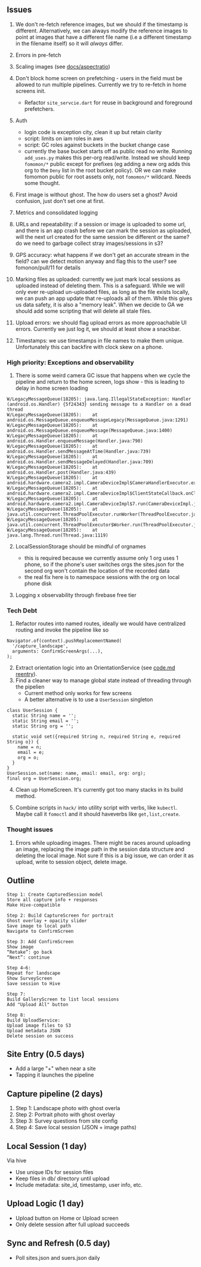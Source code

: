 
## Issues 

1. We don't re-fetch reference images, but we should if the timestamp is different. Alternatively, we can always modify the reference images to point at images that have a different file name (i.e a different timestamp in the filename itself) so it will _always_ differ.

2. Errors in pre-fetch

3. Scaling images (see [docs/aspectratio](./aspectratio.md))

4. Don't block home screen on prefetching - users in the field must be allowed to run multiple pipelines. Currently we try to re-fetch in home screens init. 
	- Refactor `site_servcie.dart` for reuse in background and foreground prefetchers. 
5. Auth
	- login code is exception city, clean it up but retain clarity 
	- script: limits on iam roles in aws 
	- script: GC roles against buckets in the bucket change case  
	- currently the base bucket starts off as public read no write. Running
	  `add_uses.py` makes this per-org read/write. Instead we should keep
`fomomon/*` public except for prefixes (eg adding a new org adds this org to
the `Deny` list in the root bucket policy). OR we can make fomomon public for
root assets only, not `fomomon/*` wildcard. Needs some thought. 

6. First image is without ghost. The how do users set a ghost? Avoid confusion, just don't set one at first. 

7. Metrics and consolidated logging 

8. URLs and repeatability: if a session or image is uploaded to some url, and there is an app crash before we can mark the session as uploaded, will the next url created for the same session be different or the same? do we need to garbage collect stray images/sessions in s3? 

9. GPS accuracy: what happens if we don't get an accurate stream in the field? can we detect motion anyway and flag this to the user? see fomonon/pull/11 for details 

10. Marking files as uploaded: currently we just mark local sessions as uploaded instead of deleting them. This is a safeguard. While we will only ever re-upload un-uploaded files, as long as the file exists locally, we can push an app update that re-uploads all of them. While this gives us data safety, it is also a "memory leak". When we decide to GA we should add some scripting that will delete all stale files. 

11. Upload errors: we should flag upload errors as more approachable UI errors. Currently we just log it, we should at least show a snackbar. 

12. Timestamps: we use timestamps in file names to make them unique. Unfortunately this can backfire with clock skew on a phone. 

### High priority: Exceptions and observability 

1. There is some weird camera GC issue that happens when we cycle the pipeline and return to the home screen, logs show  - this is leading to delay in home screen loading 
```
W/LegacyMessageQueue(18205): java.lang.IllegalStateException: Handler (android.os.Handler) {5f24343} sending message to a Handler on a dead thread
W/LegacyMessageQueue(18205):    at android.os.MessageQueue.enqueueMessageLegacy(MessageQueue.java:1291)
W/LegacyMessageQueue(18205):    at android.os.MessageQueue.enqueueMessage(MessageQueue.java:1400)
W/LegacyMessageQueue(18205):    at android.os.Handler.enqueueMessage(Handler.java:790)
W/LegacyMessageQueue(18205):    at android.os.Handler.sendMessageAtTime(Handler.java:739)
W/LegacyMessageQueue(18205):    at android.os.Handler.sendMessageDelayed(Handler.java:709)
W/LegacyMessageQueue(18205):    at android.os.Handler.post(Handler.java:439)
W/LegacyMessageQueue(18205):    at android.hardware.camera2.impl.CameraDeviceImpl$CameraHandlerExecutor.execute(CameraDeviceImpl.java:2839)
W/LegacyMessageQueue(18205):    at android.hardware.camera2.impl.CameraDeviceImpl$ClientStateCallback.onClosed(CameraDeviceImpl.java:348)
W/LegacyMessageQueue(18205):    at android.hardware.camera2.impl.CameraDeviceImpl$7.run(CameraDeviceImpl.java:301)
W/LegacyMessageQueue(18205):    at java.util.concurrent.ThreadPoolExecutor.runWorker(ThreadPoolExecutor.java:1156)
W/LegacyMessageQueue(18205):    at java.util.concurrent.ThreadPoolExecutor$Worker.run(ThreadPoolExecutor.java:651)
W/LegacyMessageQueue(18205):    at java.lang.Thread.run(Thread.java:1119)
```

2. LocalSessionStorage should be mindful of orgnames 
	- this is required because we currently assume only 1 org uses 1
	  phone, so if the phone's user switches orgs the sites.json for
the second org won't contain the location of the recorded data 
	- the real fix here is to namespace sessions with the org on
	  local phone disk 


3. Logging x observability through firebase free tier 

### Tech Debt

1. Refactor routes into named routes, ideally we would have centralized routing and invoke the pipeline like so
```
Navigator.of(context).pushReplacementNamed(
  '/capture_landscape',
  arguments: ConfirmScreenArgs(...),
);
```
2. Extract orientation logic into an OrientationService (see [code.md reentry](code.md)).
3. Find a cleaner way to manage global state instead of threading through the pipelien 
	- Current method only works for few screens
	- A better alternative is to use a `UserSession` singleton
```
class UserSession {
  static String name = '';
  static String email = '';
  static String org = '';

  static void set({required String n, required String e, required String o}) {
    name = n;
    email = e;
    org = o;
  }
}
UserSession.set(name: name, email: email, org: org);
final org = UserSession.org;
```
4. Clean up HomeScreen. It's currently got too many stacks in its build method. 

5. Combine scripts in `hack/` into utility script with verbs, like `kubectl`. Maybe call it `fomoctl` and it should haveverbs like `get,list,create`.

### Thought issues 

1. Errors while uploading images. There might be races around uploading an image, replacing the image path in the session data structure and deleting the local image. Not sure if this is a big issue, we can order it as upload, write to session object, delete image. 


## Outline
```
Step 1: Create CapturedSession model
Store all capture info + responses
Make Hive-compatible

Step 2: Build CaptureScreen for portrait
Ghost overlay + opacity slider
Save image to local path
Navigate to ConfirmScreen

Step 3: Add ConfirmScreen
Show image
“Retake”: go back
“Next”: continue

Step 4–6:
Repeat for landscape
Show SurveyScreen
Save session to Hive

Step 7:
Build GalleryScreen to list local sessions
Add "Upload All" button

Step 8:
Build UploadService:
Upload image files to S3
Upload metadata JSON
Delete session on success
```

## Site Entry (0.5 days)

* Add a large "+" when near a site 
* Tapping it launches the pipeline

## Capture pipeline (2 days)

1. Step 1: Landscape photo with ghost overla
2. Step 2: Portrait photo with ghost overlay
3. Step 3: Survey questions from site config
4. Step 4: Save local session (JSON + image paths)

## Local Session (1 day)

Via hive

* Use unique IDs for session files
* Keep files in db/ directory until upload
* Include metadata: site_id, timestamp, user info, etc.

## Upload Logic (1 day)

* Upload button on Home or Upload screen
* Only delete session after full upload succeeds

## Sync and Refresh (0.5 day)

* Poll sites.json and suers.json daily



